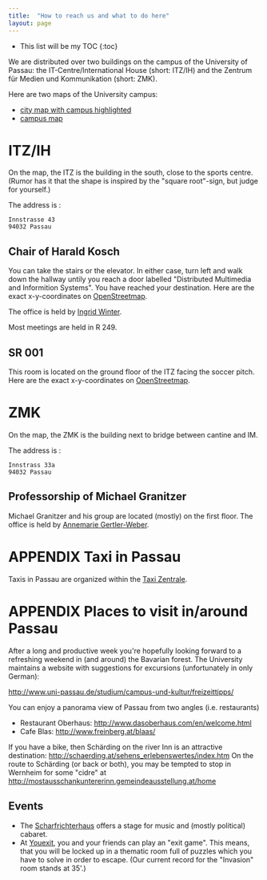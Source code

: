 ```yaml
---
title:  "How to reach us and what to do here"
layout: page
---
```


* This list will be my TOC
{:toc}

We are distributed over two buildings on the campus of the University of
Passau: the IT-Centre/International House (short: ITZ/IH) and the
Zentrum für Medien und Kommunikation (short: ZMK).

Here are two maps of the University campus:

- [city map with campus highlighted](
http://www.dhd2014.uni-passau.de/fileadmin/dokumente/Lageplan/Stadtplan_Universitaet.pdf)
- [campus map](
http://www.uni-passau.de/fileadmin/dokumente/Lageplan/UNI-Lageplan_Info_mini.pdf)

# ITZ/IH

On the map, the ITZ is the building in the south, close to the sports
centre. (Rumor has it that the shape is inspired by the
"square root"-sign, but judge for yourself.)

The address is :

    Innstrasse 43
    94032 Passau

## Chair of Harald Kosch



You can take the stairs or the elevator. In either case, turn left and
walk down the hallway untily you reach a door labelled
"Distributed Multimedia and Informition Systems". You have
reached your destination. Here are the exact x-y-coordinates
on
[OpenStreetmap](https://www.openstreetmap.org/?mlat=48.56591&mlon=13.45063#map=19/48.56591/13.45063).

The office is held by [Ingrid
Winter](http://www.fim.uni-passau.de/en/distributed-information-systems/).

Most meetings are held in R 249.


## SR 001

This room is located on the ground floor of the ITZ facing
the soccer pitch. Here are the exact x-y-coordinates on
[OpenStreetmap](
https://www.openstreetmap.org/?mlat=48.56562&mlon=13.44964#map=19/48.56552/13.44952).

# ZMK

On the map, the ZMK is the building next to bridge between cantine and
IM.

The address is :

    Innstrass 33a
    94032 Passau


## Professorship of Michael Granitzer

Michael Granitzer and his group are located (mostly) on the first
floor. The office is held by [Annemarie Gertler-Weber](http://www.fim.uni-passau.de/medieninformatik).

# APPENDIX Taxi in Passau

Taxis in Passau are organized within the [Taxi
Zentrale](http://taxi-zentrale-passau.de/).

# APPENDIX Places to visit in/around Passau

After a long and productive week you're hopefully looking
forward to a refreshing weekend in (and around) the Bavarian
forest. The University maintains a website with suggestions
for excursions (unfortunately in only German):

http://www.uni-passau.de/studium/campus-und-kultur/freizeittipps/

You can enjoy a panorama view of Passau from two angles
(i.e. restaurants)
- Restaurant Oberhaus:
http://www.dasoberhaus.com/en/welcome.html
- Cafe Blas: http://www.freinberg.at/blaas/

If you have a bike, then Schärding on the river Inn is an
attractive destination:
http://schaerding.at/sehens_erlebenswertes/index.htm On the
route to Schärding (or back or both), you may be tempted to
stop in Wernheim for some "cidre" at
http://mostausschankuntererinn.gemeindeausstellung.at/home

## Events

- The [Scharfrichterhaus](http://scharfrichterhaus.de/) offers a stage
  for music and (mostly political) cabaret.
- At [Youexit](https://www.youexit.de/), you and your friends can play
  an "exit game". This means, that you will be locked up in a thematic room full of puzzles
  which you have to solve in order to escape. (Our current record for the "Invasion" room stands at 35'.)
